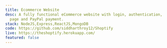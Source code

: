 ```yaml
---
title: Ecommerce Website
desc: A fully functional eCommerce website with login, authentication, admin
  page and PayPal payment.
stack: NodeJS,Express,ReactJS,MongoDB
code: https://github.com/siddharthroy12/Shoptify
live: https://theshoptify.herokuapp.com/
featured: false
---
```

